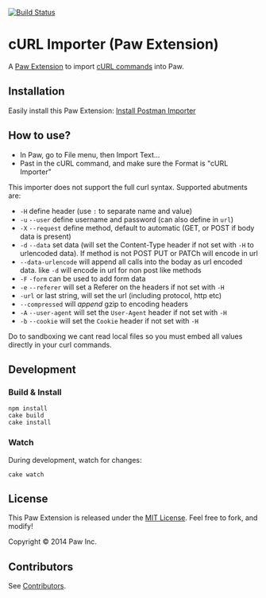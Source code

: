 [![Build Status](https://travis-ci.org/luckymarmot/Paw-cURLImporter.svg?branch=master)](https://travis-ci.org/luckymarmot/Paw-cURLImporter)

# cURL Importer (Paw Extension)

A [Paw Extension](http://luckymarmot.com/paw/extensions/) to import [cURL commands](http://curl.haxx.se/docs/manpage.html) into Paw.
## Installation

Easily install this Paw Extension: [Install Postman Importer](http://luckymarmot.com/paw/extensions/cURLImporter)

## How to use?

* In Paw, go to File menu, then Import Text...
* Past in the cURL command, and make sure the Format is "cURL Importer"

This importer does not support the full curl syntax. Supported abutments are:

* `-H`    define header (use `:` to separate name and value)
* `-u` `--user` define username and password (can also define in `url`)
* `-X` `--request` define method, default to automatic (GET, or POST if body data is present)
* `-d` `--data` set data (will set the Content-Type header if not set with `-H` to urlencoded data). If method is not POST PUT or PATCh will encode in url
* `--data-urlencode` will append all calls into the boday as url encoded data. like `-d` will encode in url for non post like methods
* `-F` `-form` can be used to add form data
* `-e` `--referer` will set a Referer on the headers if not set with `-H`
* `-url` or last string, will set the url (including protocol, http etc)
* `--compressed` will *append* gzip to encoding headers
* `-A` `--user-agent` will set the `User-Agent` header if not set with `-H`
* `-b` `--cookie` will set the `Cookie` header if not set with `-H`

Do to sandboxing we cant read local files so you must embed all values directly in your curl commands.

## Development

### Build & Install

```shell
npm install
cake build
cake install
```

### Watch

During development, watch for changes:

```shell
cake watch
```

## License

This Paw Extension is released under the [MIT License](LICENSE). Feel free to fork, and modify!

Copyright © 2014 Paw Inc.

## Contributors

See [Contributors](https://github.com/luckymarmot/Paw-cURLImporter/graphs/contributors).

